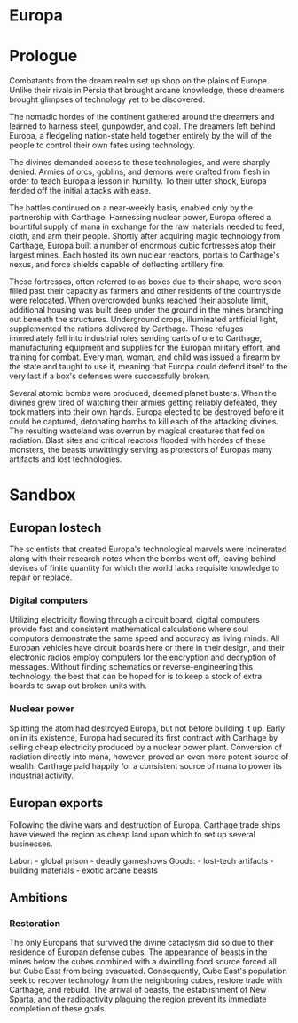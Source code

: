 # Europa

# Prologue
Combatants from the dream realm set up shop on the plains of Europe. Unlike their rivals in Persia that brought arcane knowledge, these dreamers brought glimpses of technology yet to be discovered. 

The nomadic hordes of the continent gathered around the dreamers and learned to harness steel, gunpowder, and coal. The dreamers left behind Europa, a fledgeling nation-state held together entirely by the will of the people to control their own fates using technology. 

The divines demanded access to these technologies, and were sharply denied. Armies of orcs, goblins, and demons were crafted from flesh in order to teach Europa a lesson in humility. To their utter shock, Europa fended off the initial attacks with ease.

The battles continued on a near-weekly basis, enabled only by the partnership with Carthage. Harnessing nuclear power, Europa offered a bountiful supply of mana in exchange for the raw materials needed to feed, cloth, and arm their people. Shortly after acquiring magic technology from Carthage, Europa built a number of enormous cubic fortresses atop their largest mines. Each hosted its own nuclear reactors, portals to Carthage's nexus, and force shields capable of deflecting artillery fire.

These fortresses, often referred to as boxes due to their shape, were soon filled past their capacity as farmers and other residents of the countryside were relocated. When overcrowded bunks reached their absolute limit, additional housing was built deep under the ground in the mines branching out beneath the structures. Underground crops, illuminated artificial light, supplemented the rations delivered by Carthage. These refuges immediately fell into industrial roles sending carts of ore to Carthage, manufacturing equipment and supplies for the Europan military effort, and training for combat. Every man, woman, and child was issued a firearm by the state and taught to use it, meaning that Europa could defend itself to the very last if a box's defenses were successfully broken.

Several atomic bombs were produced, deemed planet busters. When the divines grew tired of watching their armies getting reliably defeated, they took matters into their own hands. Europa elected to be destroyed before it could be captured, detonating bombs to kill each of the attacking divines. The resulting wasteland was overrun by magical creatures that fed on radiation. Blast sites and critical reactors flooded with hordes of these monsters, the beasts unwittingly serving as protectors of Europas many artifacts and lost technologies. 

# Sandbox

## Europan lostech
The scientists that created Europa's technological marvels were incinerated along with their research notes when the bombs went off, leaving behind devices of finite quantity for which the world lacks requisite knowledge to repair or replace. 

### Digital computers
Utilizing electricity flowing through a circuit board, digital computers provide fast and consistent mathematical calculations where soul computors demonstrate the same speed and accuracy as living minds. All Europan vehicles have circuit boards here or there in their design, and their electronic radios employ computers for the encryption and decryption of messages. Without finding schematics or reverse-engineering this technology, the best that can be hoped for is to keep a stock of extra boards to swap out broken units with.

### Nuclear power
Splitting the atom had destroyed Europa, but not before building it up. Early on in its existence, Europa had secured its first contract with Carthage by selling cheap electricity produced by a nuclear power plant. Conversion of radiation directly into mana, however, proved an even more potent source of wealth. Carthage paid happily for a consistent source of mana to power its industrial activity.

## Europan exports

Following the divine wars and destruction of Europa, Carthage trade ships have viewed the region as cheap land upon which to set up several businesses.

Labor:
    - global prison
    - deadly gameshows
Goods:
    - lost-tech artifacts
    - building materials
    - exotic arcane beasts

## Ambitions

### Restoration
The only Europans that survived the divine cataclysm did so due to their residence of Europan defense cubes. The appearance of beasts in the mines below the cubes combined with a dwindling food source forced all but Cube East from being evacuated. Consequently, Cube East's population seek to recover technology from the neighboring cubes, restore trade with Carthage, and rebuild. The arrival of beasts, the establishment of New Sparta, and the radioactivity plaguing the region prevent its immediate completion of these goals.
